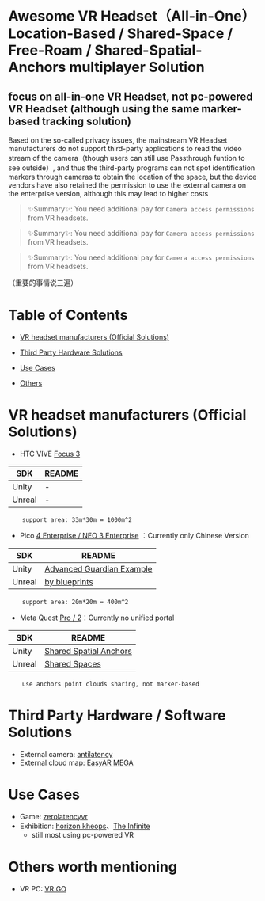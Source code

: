 # Awesome VR Headset（All-in-One） Location-Based / Shared-Space / Free-Roam / Shared-Spatial-Anchors multiplayer Solution

## focus on all-in-one VR Headset, not pc-powered VR Headset (although using the same marker-based tracking solution)

Based on the so-called privacy issues, the mainstream VR Headset manufacturers do not support third-party applications to read the video stream of the camera（though users can still use Passthrough funtion to see outside）, and thus the third-party programs can not spot identification markers through cameras to obtain the location of the space, but the device vendors have also retained the permission to use the external camera on the enterprise version, although this may lead to higher costs

> ✨Summary✨: You need additional pay for `Camera access permissions` from VR headsets.

> ✨Summary✨: You need additional pay for `Camera access permissions` from VR headsets.

> ✨Summary✨: You need additional pay for `Camera access permissions` from VR headsets.

（重要的事情说三遍）

# Table of Contents
<!-- MarkdownTOC depth=4 -->

- [VR headset manufacturers (Official Solutions)](#VR)
- [Third Party Hardware Solutions](#TPH)
- [Use Cases](#TPS)
- [Others](#Others)

  <a name="VR"></a>

# VR headset manufacturers (Official Solutions)

- HTC VIVE [Focus 3](https://business.vive.com/mea-en/solutions/vive-location-based-software-suite)

| SDK | README |
| ------ | ------ |
| Unity | - |
| Unreal | - |

&emsp;&emsp;`support area: 33m*30m = 1000m^2`




- Pico [4 Enterprise / NEO 3 Enterprise](https://business.picoxr.com/cn/doc/Enterprise-Settings-LBE-v1.2) ：Currently only Chinese Version

| SDK | README |
| ------ | ------ |
| Unity | [Advanced Guardian Example](https://github.com/picoxr/Advanced-Guardian-Example/blob/main/README.md) |
| Unreal | [by blueprints](https://pdocor.pico-interactive.com/reference/unreal/xr/12832/enable-large-space/) |

&emsp;&emsp;`support area: 20m*20m = 400m^2`





- Meta Quest [Pro / 2](https://developer.oculus.com/blog/build-local-multiplayer-experiences-shared-spatial-anchors)：Currently no unified portal

| SDK | README |
| ------ | ------ |
| Unity | [Shared Spatial Anchors](https://github.com/oculus-samples/Unity-SharedSpatialAnchors/blob/main/README.md) |
| Unreal | [Shared Spaces](https://github.com/oculus-samples/Unreal-SharedSpaces/blob/main-5.x/README.md) |

&emsp;&emsp;`use anchors point clouds sharing, not marker-based`





<a name="TPH"></a>

# Third Party Hardware / Software Solutions

- External camera: [antilatency](https://antilatency.com/)
- External cloud map: [EasyAR MEGA](https://www.bilibili.com/video/BV1Zg4y1c7CS/?spm_id_from=333.999.0.0&vd_source=ba8f33ad83a9dcb49b3b3813840bed1d)

<a name="TPS"></a>

# Use Cases

- Game: [zerolatencyvr](https://zerolatencyvr.com/games/) 
- Exhibition: [horizon kheops](https://horizonkheops.com/en/home/)、[The Infinite](https://theinfiniteexperience.world/en)
  * still most using pc-powered VR

<a name="Others"></a>

# Others worth mentioning
- VR PC: [VR GO](https://www.zotac.com/us/product/mini_pcs/vr-go-40-windows-11-pro)
